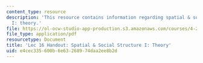 ```yaml
---
content_type: resource
description: 'This resource contains information regarding spatial & social structure
  I: theory.'
file: https://ol-ocw-studio-app-production.s3.amazonaws.com/courses/4-241j-theory-of-city-form-spring-2013/e4cec335600b6e63268974daa2ee8b2d_MIT4_241JS13_handout16.pdf
file_type: application/pdf
resourcetype: Document
title: 'Lec 16 Handout: Spatial & Social Structure I: Theory'
uid: e4cec335-600b-6e63-2689-74daa2ee8b2d
---
```

